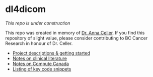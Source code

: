 # dl4dicom

*This repo is under construction*

This repo was created in memory of [Dr. Anna Celler](http://donate.bccancerfoundation.com/site/TR?px=2803786&fr_id=3390&pg=personal). If you find this repository of slight value, please consider contributing to BC Cancer Research in honour of Dr. Celler.

- [Project descriptions & getting started](summary.md)
- [Notes on clinical literature](lit.md)
- [Notes on Compute Canada](ComputeCanada.md)
- [Listing of key code snippets](misc_snippets.md)

```
```
